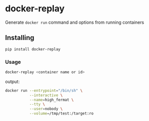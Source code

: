 # docker-replay
Generate `docker run` command and options from running containers

## Installing

```bash
pip install docker-replay
```

### Usage

```bash
docker-replay <container name or id>
```

output:
```bash
docker run --entrypoint="/bin/sh" \
           --interactive \
           --name=high_fermat \
           --tty \
           --user=nobody \
           --volume=/tmp/test:/target:ro
```
